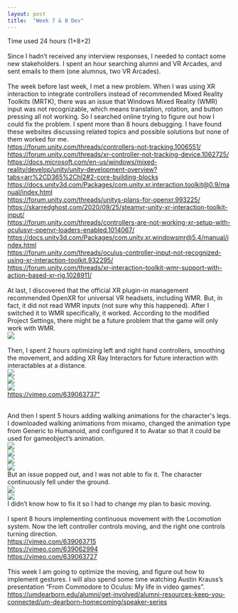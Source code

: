 ```yaml
---
layout: post
title:  "Week 7 & 8 Dev"
---
```


Time used 24 hours (1+8+2)<br>
<br>
Since I hadn’t received any interview responses, I needed to contact some new stakeholders. I spent an hour searching alumni and VR Arcades, and sent emails to them (one alumnus, two VR Arcades). <br>
<br>
The week before last week, I met a new problem. When I was using XR interaction to integrate controllers instead of recommended Mixed Reality Toolkits (MRTK), there was an issue that Windows Mixed Reality (WMR) input was not recognizable, which means translation, rotation, and button pressing all not working. So I searched online trying to figure out how I could fix the problem. I spent more than 8 hours debugging. I have found these websites discussing related topics and possible solutions but none of them worked for me.<br>
<https://forum.unity.com/threads/controllers-not-tracking.1006551/><br>
<https://forum.unity.com/threads/xr-controller-not-tracking-device.1062725/><br>
<https://docs.microsoft.com/en-us/windows/mixed-reality/develop/unity/unity-development-overview?tabs=arr%2CD365%2Chl2#2-core-building-blocks><br>
<https://docs.unity3d.com/Packages/com.unity.xr.interaction.toolkit@0.9/manual/index.html><br>
<https://forum.unity.com/threads/unitys-plans-for-openxr.993225/><br>
<https://skarredghost.com/2020/09/25/steamvr-unity-xr-interaction-toolkit-input/><br>
<https://forum.unity.com/threads/controllers-are-not-working-xr-setup-with-oculusvr-openvr-loaders-enabled.1014067/><br>
<https://docs.unity3d.com/Packages/com.unity.xr.windowsmr@5.4/manual/index.html><br>
<https://forum.unity.com/threads/oculus-controller-input-not-recognized-using-xr-interaction-toolkit.932295/><br>
<https://forum.unity.com/threads/xr-interaction-toolkit-wmr-support-with-action-based-xr-rig.1028911/><br>
<br>
At last, I discovered that the official XR plugin-in management recommended OpenXR for universal VR headsets, including WMR. But, in fact, it did not read WMR inputs (not sure why this happened). After I switched it to WMR specifically, it worked. According to the modified Project Settings, there might be a future problem that the game will only work with WMR.<br>
![](https://i.imgur.com/0x2Fn6D.png)<br>
<br>
Then, I spent 2 hours optimizing left and right hand controllers, smoothing the movement, and adding XR Ray Interactors for future interaction with interactables at a distance.<br>
![](https://i.imgur.com/7qWWerZ.png)<br>
![](https://i.imgur.com/97CQW95.png)<br>
![](https://i.imgur.com/JA54mXd.png)<br>
<https://vimeo.com/639063737"><br><br>

And then I spent 5 hours adding walking animations for the character's legs. I downloaded walking animations from mixamo, changed the animation type from Generic to Humanoid, and configured it to Avatar so that it could be used for gameobject’s animation.<br>
![](https://i.imgur.com/237JcqQ.png)<br>
![](https://i.imgur.com/zHHVd2d.png)<br>
![](https://i.imgur.com/h6m4RPj.png)<br>
![](https://i.imgur.com/r6Auc2O.png)<br>
But an issue popped out, and I was not able to fix it. The character continuously fell under the ground. <br>
![](https://i.imgur.com/GugLzhN.png)<br>
![](https://i.imgur.com/uHJ3Cc8.png)<br>
I didn’t know how to fix it so I had to change my plan to basic moving.<br>
<br>
I spent 8 hours implementing continuous movement with the Locomotion system. Now the left controller controls moving, and the right one controls turning direction.<br>
<https://vimeo.com/639063715><br>
<https://vimeo.com/639062994><br>
<https://vimeo.com/639063727><br>
<br>
This week I am going to optimize the moving, and figure out how to implement gestures. I will also spend some time watching Austin Krauss’s presentation “From Commodore to Oculus: My life in video games”. <br>
<https://umdearborn.edu/alumni/get-involved/alumni-resources-keep-you-connected/um-dearborn-homecoming/speaker-series><br>